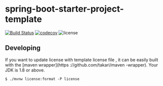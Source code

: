 # spring-boot-starter-project-template

[![Build Status](https://travis-ci.org/saharag/spring-boot-starter-project-template.svg?branch=master)](https://travis-ci.org/saharag/spring-boot-starter-project-template)
[![codecov](https://codecov.io/gh/saharag/spring-boot-starter-project-template/branch/master/graph/badge.svg)](https://codecov.io/gh/saharag/spring-boot-starter-project-template)
![license](https://img.shields.io/github/license/saharag/spring-boot-starter-project-template.svg)


## Developing

If you want to update license with template license file , it can be easily built with the [maven wrapper](https
://github.com/takari/maven
-wrapper). 
Your JDK is 1.8 or above.

```
$ ./mvnw license:format -P license
```
